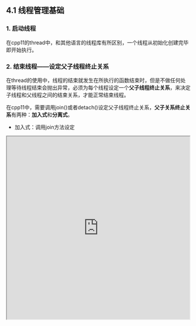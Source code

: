 ## 4.1 线程管理基础

### 1. 启动线程

在cpp11的thread中，和其他语言的线程库有所区别，一个线程从初始化创建完毕即开始执行。

### 2. 结束线程——设定父子线程终止关系

在thread的使用中，线程的结束就发生在所执行的函数结束时，但是不做任何处理等待线程结束会抛出异常，必须为每个线程设定一个**父子线程终止关系**，来决定子线程和父线程之间的结束关系，才能正常结束线程。

在cpp11中，需要调用join()或者detach()设定父子线程终止关系，**父子关系终止关系**有两种：**加入式**和**分离式**。

+ 加入式：调用join方法设定

<iframe height=500 width=500 src="https://images2015.cnblogs.com/blog/637814/201509/637814-20150919034502148-969193002.gif">


### 2. 


